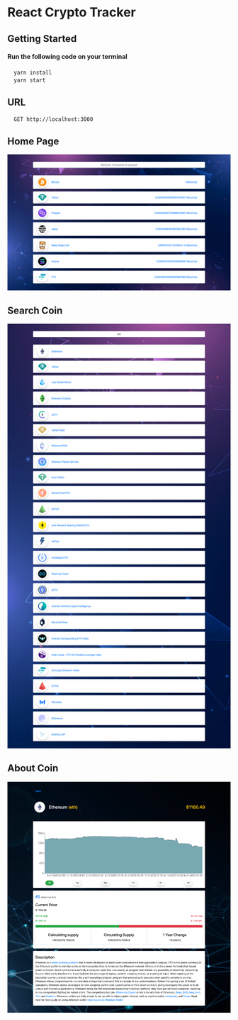 
# React Crypto Tracker



## Getting Started

#### Run the following code on your terminal

```bash
  yarn install
  yarn start
```

## URL

```url
  GET http://localhost:3000
```

## Home Page

![Logo](https://github.com/bhupendrasambare/React-Crypto-Tracker/blob/e51b8e3942c42ebd8848296aa396b6ca3f627f50/screenshoot/home.png)

## Search Coin

![Logo](https://github.com/bhupendrasambare/React-Crypto-Tracker/blob/e51b8e3942c42ebd8848296aa396b6ca3f627f50/screenshoot/search.png)


## About Coin

![Logo](https://github.com/bhupendrasambare/React-Crypto-Tracker/blob/e51b8e3942c42ebd8848296aa396b6ca3f627f50/screenshoot/about.png)

